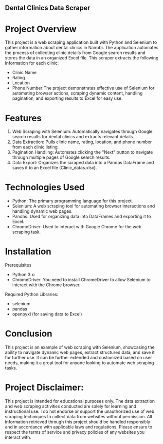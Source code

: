 ## Dental Clinics Data Scraper
# Project Overview
This project is a web scraping application built with Python and Selenium to gather information about dental clinics in Nairobi. The application automates the process of collecting clinic details from Google search results and stores the data in an organized Excel file. This scraper extracts the following information for each clinic:
- Clinic Name
- Rating
- Location
- Phone Number
The project demonstrates effective use of Selenium for automating browser actions, scraping dynamic content, handling pagination, and exporting results to Excel for easy use.

# Features
1. Web Scraping with Selenium: Automatically navigates through Google search results for dental clinics and extracts relevant details.
2. Data Extraction: Pulls clinic name, rating, location, and phone number from each clinic listing.
3. Pagination Handling: Automates clicking the "Next" button to navigate through multiple pages of Google search results.
4. Data Export: Organizes the scraped data into a Pandas DataFrame and saves it to an Excel file (Clinic_datas.xlsx).

# Technologies Used
- Python: The primary programming language for this project.
- Selenium: A web scraping tool for automating browser interactions and handling dynamic web pages.
- Pandas: Used for organizing data into DataFrames and exporting it to Excel.
- ChromeDriver: Used to interact with Google Chrome for the web scraping task.
  
# Installation
Prerequisites
- Python 3.x: 
- ChromeDriver: You need to install ChromeDriver to allow Selenium to interact with the Chrome browser.
  
Required Python Libraries:
- selenium
- pandas
- openpyxl (for saving data to Excel)

# Conclusion
This project is an example of web scraping with Selenium, showcasing the ability to navigate dynamic web pages, extract structured data, and save it for further use. It can be further extended and customized based on user needs, making it a great tool for anyone looking to automate web scraping tasks.

# Project Disclaimer:

This project is intended for educational purposes only. The data extraction and web scraping activities conducted are solely for learning and instructional use. I do not endorse or support the unauthorized use of web scraping techniques to collect data from websites without permission. All information retrieved through this project should be handled responsibly and in accordance with applicable laws and regulations. Please ensure to respect the terms of service and privacy policies of any websites you interact with.
